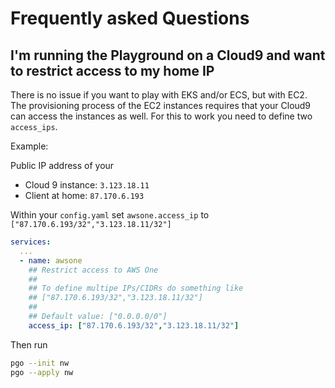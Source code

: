 # Frequently asked Questions

## I'm running the Playground on a Cloud9 and want to restrict access to my home IP

There is no issue if you want to play with EKS and/or ECS, but with EC2. The provisioning process of the EC2 instances requires that your Cloud9 can access the instances as well. For this to work you need to define two `access_ips`.

Example:

Public IP address of your

- Cloud 9 instance: `3.123.18.11`
- Client at home: `87.170.6.193`

Within your `config.yaml` set `awsone.access_ip` to `["87.170.6.193/32","3.123.18.11/32"]`

```yaml
services:
  ...
  - name: awsone
    ## Restrict access to AWS One
    ## 
    ## To define multipe IPs/CIDRs do something like
    ## ["87.170.6.193/32","3.123.18.11/32"]
    ##
    ## Default value: ["0.0.0.0/0"]
    access_ip: ["87.170.6.193/32","3.123.18.11/32"]
```

Then run

```sh
pgo --init nw
pgo --apply nw
```
